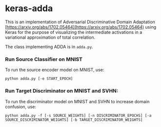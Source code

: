 # keras-adda
This is an implementation of Adversarial Discriminative Domain Adaptation [https://arxiv.org/abs/1702.05464](https://arxiv.org/abs/1702.05464) using Keras for the purpose of visualizing the intermediate activations in a variational approximation of total correlation.

The class implementing ADDA is in `adda.py`. 

### Run Source Classifier on MNIST

To run the source encoder model on MNIST, use:

```
python adda.py [-e START_EPOCH]
```

### Run Target Discriminator on MNIST and SVHN:

To run the discriminator model on MNIST and SVHN to increase domain confusion, use:

```
python adda.py -f [-s SOURCE_WEIGHTS] [-n DISCRIMINATOR_EPOCHS] [-a SOURCE_DISCRIMINATOR_WEIGHTS] [-b TARGET_DISCRIMINATOR_WEIGHTS]
```

